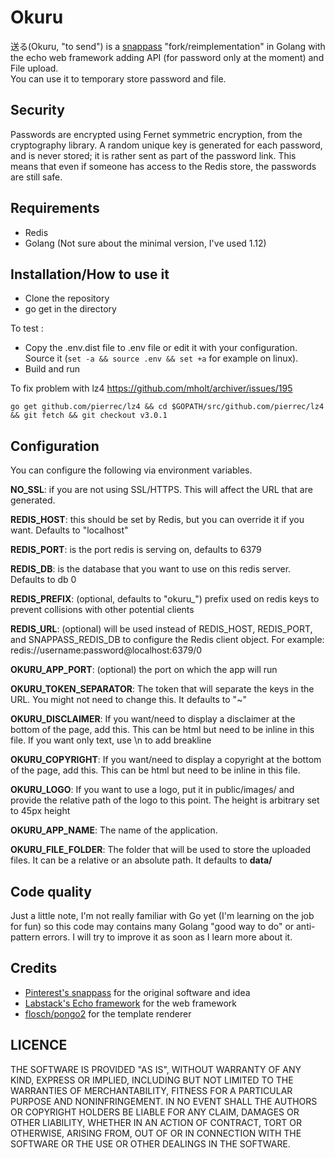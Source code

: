 # Okuru
送る(Okuru, "to send") is a [snappass](https://github.com/pinterest/snappass) "fork/reimplementation" in Golang with the echo web framework adding API (for password only at the moment) and File upload.  
You can use it to temporary store password and file.

## Security

Passwords are encrypted using Fernet symmetric encryption, from the cryptography library. A random unique key is generated for each password, and is never stored; it is rather sent as part of the password link. This means that even if someone has access to the Redis store, the passwords are still safe.

## Requirements

* Redis
* Golang (Not sure about the minimal version, I've used 1.12)

## Installation/How to use it

* Clone the repository
* go get in the directory

To test :
* Copy the .env.dist file to .env file or edit it with your configuration. Source it (``set -a && source .env && set +a`` for example on linux).
* Build and run

To fix problem with lz4 https://github.com/mholt/archiver/issues/195

``go get github.com/pierrec/lz4 && cd $GOPATH/src/github.com/pierrec/lz4 && git fetch && git checkout v3.0.1``

## Configuration

You can configure the following via environment variables.

**NO_SSL**: if you are not using SSL/HTTPS. This will affect the URL that are generated.

**REDIS_HOST**: this should be set by Redis, but you can override it if you want. Defaults to "localhost"

**REDIS_PORT**: is the port redis is serving on, defaults to 6379

**REDIS_DB**: is the database that you want to use on this redis server. Defaults to db 0

**REDIS_PREFIX**: (optional, defaults to "okuru_") prefix used on redis keys to prevent collisions with other potential clients

**REDIS_URL**: (optional) will be used instead of REDIS_HOST, REDIS_PORT, and SNAPPASS_REDIS_DB to configure the Redis client object. For example: redis://username:password@localhost:6379/0

**OKURU_APP_PORT**: (optional) the port on which the app will run

**OKURU_TOKEN_SEPARATOR**: The token that will separate the keys in the URL. You might not need to change this. It defaults to "~"

**OKURU_DISCLAIMER**: If you want/need to display a disclaimer at the bottom of the page, add this. This can be html but need to be inline in this file. If you want only text, use \n to add breakline

**OKURU_COPYRIGHT**: If you want/need to display a copyright at the bottom of the page, add this. This can be html but need to be inline in this file.

**OKURU_LOGO**: If you want to use a logo, put it in public/images/ and provide the relative path of the logo to this point. The height is arbitrary set to 45px height

**OKURU_APP_NAME**: The name of the application.

**OKURU_FILE_FOLDER**: The folder that will be used to store the uploaded files. It can be a relative or an absolute path. It defaults to **data/**

## Code quality

Just a little note, I'm not really familiar with Go yet (I'm learning on the job for fun) so this code may contains many Golang "good way to do" or anti-pattern errors. I will try to improve it as soon as I learn more about it.

## Credits

* [Pinterest's snappass](https://github.com/pinterest/snappass) for the original software and idea
* [Labstack's Echo framework](https://github.com/labstack/echo) for the web framework
* [flosch/pongo2](https://github.com/flosch/pongo2) for the template renderer

## LICENCE

THE SOFTWARE IS PROVIDED "AS IS", WITHOUT WARRANTY OF ANY KIND, EXPRESS OR
IMPLIED, INCLUDING BUT NOT LIMITED TO THE WARRANTIES OF MERCHANTABILITY,
FITNESS FOR A PARTICULAR PURPOSE AND NONINFRINGEMENT. IN NO EVENT SHALL THE
AUTHORS OR COPYRIGHT HOLDERS BE LIABLE FOR ANY CLAIM, DAMAGES OR OTHER
LIABILITY, WHETHER IN AN ACTION OF CONTRACT, TORT OR OTHERWISE, ARISING FROM,
OUT OF OR IN CONNECTION WITH THE SOFTWARE OR THE USE OR OTHER DEALINGS IN THE
SOFTWARE.

